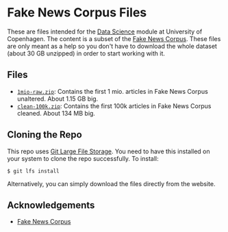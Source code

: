 # Fake News Corpus Files
These are files intended for the [Data Science][2] module at University of Copenhagen. The content is a subset of the [Fake News Corpus][1]. These files are only meant as a help so you don't have to download the whole dataset (about 30 GB unzipped) in order to start working with it.


## Files
* [`1mio-raw.zip`][4]: Contains the first 1 mio. articles in Fake News Corpus unaltered. About 1.15 GB big.
* [`clean-100k.zip`][5]: Contains the first 100k articles in Fake News Corpus cleaned. About 134 MB big.


## Cloning the Repo
This repo uses [Git Large File Storage][3]. You need to have this installed on your system to clone the repo successfully. To install:

```
$ git lfs install
```

Alternatively, you can simply download the files directly from the website.

## Acknowledgements
* [Fake News Corpus][1]


[1]: https://github.com/several27/FakeNewsCorpus
[2]: https://kurser.ku.dk/course/ndab18000u
[3]: https://git-lfs.github.com
[4]: https://github.com/shmulvad/FakeNewsCorpus1Mio/raw/master/1mio-raw.zip
[5]: https://github.com/shmulvad/FakeNewsCorpus1Mio/raw/master/clean-100k.zip